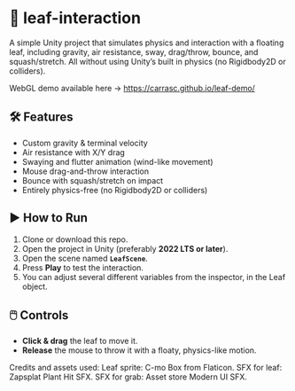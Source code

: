 # 🍃 leaf-interaction

A simple Unity project that simulates physics and interaction with a floating leaf, including gravity, air resistance, sway, drag/throw, bounce, and squash/stretch. All without using Unity’s built in physics (no Rigidbody2D or colliders).

WebGL demo available here -> https://carrasc.github.io/leaf-demo/

## 🛠️ Features
- Custom gravity & terminal velocity
- Air resistance with X/Y drag
- Swaying and flutter animation (wind-like movement)
- Mouse drag-and-throw interaction
- Bounce with squash/stretch on impact
- Entirely physics-free (no Rigidbody2D or colliders)

## ▶️ How to Run

1. Clone or download this repo.
2. Open the project in Unity (preferably **2022 LTS or later**).
3. Open the scene named **`LeafScene`**.
4. Press **Play** to test the interaction.
5. You can adjust several different variables from the inspector, in the Leaf object.

## 🖱️ Controls

- **Click & drag** the leaf to move it.
- **Release** the mouse to throw it with a floaty, physics-like motion.

Credits and assets used:
Leaf sprite: C-mo Box from Flaticon.
SFX for leaf: Zapsplat Plant Hit SFX.
SFX for grab: Asset store Modern UI SFX.
